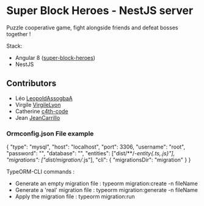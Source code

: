 # Super Block Heroes - NestJS server

Puzzle cooperative game, fight alongside friends and defeat bosses together !

Stack:

- Angular 8 ([super-block-heroes](https://github.com/JeanCarrillo/super-block-heroes))
- NestJS

## Contributors

- Léo           [LeopoldAssogbaA](https://github.com/LeopoldAssogbaA)
- Virgile       [VirgileLyon](https://github.com/VirgileLyon)
- Catherine     [c4th-code](https://github.com/c4th-code)
- Jean          [JeanCarrillo](https://github.com/JeanCarrillo)

### Ormconfig.json File example
{
    "type": "mysql",
    "host": "localhost",
    "port": 3306,
    "username": "root",
    "password": "",
    "database": "",
    "entities": ["dist/**/*-entity{.ts,.js}"],
    "migrations": ["dist/migration/*.js"],
    "cli": {
        "migrationsDir": "migration"
    }
}

TypeORM-CLI commands :
- Generate an empty migration file :    typeorm migration:create -n fileName
- Generate a 'real' migration file :    typeorm migration:generate -n fileName
- Apply the migration file :            typeorm migration:run
